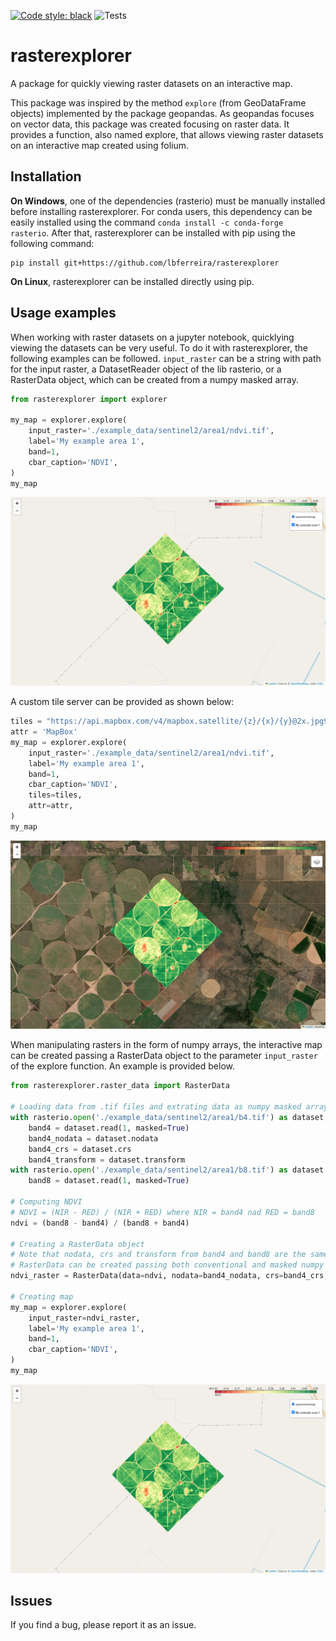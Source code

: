 [![Code style: black](https://img.shields.io/badge/code%20style-black-000000.svg)](https://github.com/psf/black)
![Tests](https://github.com/lbferreira/rasterexplorer/actions/workflows/tests.yml/badge.svg)
# rasterexplorer
A package for quickly viewing raster datasets on an interactive map.

This package was inspired by the method `explore` (from GeoDataFrame objects) implemented by the package geopandas. As geopandas focuses on vector data, this package was created focusing on raster data. It provides a function, also named explore, that allows viewing raster datasets on an interactive map created using folium.

## Installation
**On Windows**, one of the dependencies (rasterio) must be manually installed before installing rasterexplorer. For conda users, this dependency can be easily installed using the command `conda install -c conda-forge rasterio`. After that, rasterexplorer can be installed with pip using the following command:
```
pip install git+https://github.com/lbferreira/rasterexplorer
```
**On Linux**, rasterexplorer can be installed directly using pip.

## Usage examples
When working with raster datasets on a jupyter notebook, quicklying viewing the datasets can be very useful. To do it with rasterexplorer, the following examples can be followed. `input_raster` can be a string with path for the input raster, a DatasetReader object of the lib rasterio, or a RasterData object, which can be created from a numpy masked array.
```python
from rasterexplorer import explorer

my_map = explorer.explore(
    input_raster='./example_data/sentinel2/area1/ndvi.tif',
    label='My example area 1',
    band=1,
    cbar_caption='NDVI',
)
my_map
```
![](./docs/images/usage_example1.png)

A custom tile server can be provided as shown below:
```python
tiles = "https://api.mapbox.com/v4/mapbox.satellite/{z}/{x}/{y}@2x.jpg90?access_token=" + my_token
attr = 'MapBox'
my_map = explorer.explore(
    input_raster='./example_data/sentinel2/area1/ndvi.tif',
    label='My example area 1',
    band=1,
    cbar_caption='NDVI',
    tiles=tiles,
    attr=attr,
)
my_map
```
![](./docs/images/usage_example2.png)

When manipulating rasters in the form of numpy arrays, the interactive map can be created passing a RasterData object to the parameter `input_raster` of the explore function. An example is provided below.
```python
from rasterexplorer.raster_data import RasterData

# Loading data from .tif files and extrating data as numpy masked arrays
with rasterio.open('./example_data/sentinel2/area1/b4.tif') as dataset:
    band4 = dataset.read(1, masked=True)
    band4_nodata = dataset.nodata
    band4_crs = dataset.crs
    band4_transform = dataset.transform
with rasterio.open('./example_data/sentinel2/area1/b8.tif') as dataset:
    band8 = dataset.read(1, masked=True)

# Computing NDVI
# NDVI = (NIR - RED) / (NIR + RED) where NIR = band4 nad RED = band8
ndvi = (band8 - band4) / (band8 + band4)

# Creating a RasterData object
# Note that nodata, crs and transform from band4 and band8 are the same ones.
# RasterData can be created passing both conventional and masked numpy arrays.
ndvi_raster = RasterData(data=ndvi, nodata=band4_nodata, crs=band4_crs, transform=band4_transform)

# Creating map
my_map = explorer.explore(
    input_raster=ndvi_raster,
    label='My example area 1',
    band=1,
    cbar_caption='NDVI',
)
my_map
```
![](./docs/images/usage_example1.png)

## Issues
If you find a bug, please report it as an issue.